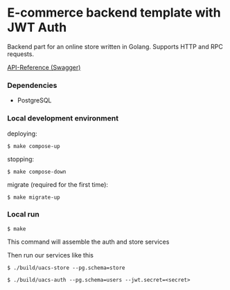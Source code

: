 # E-commerce backend template with JWT Auth

Backend part for an online store written in Golang. Supports HTTP and RPC requests.

[API-Reference (Swagger)](https://app.swaggerhub.com/apis/sorohimm3/UACS/v1)

### Dependencies

- PostgreSQL

### Local development environment

deploying:
```
$ make compose-up 
```

stopping:
```
$ make compose-down
```

migrate (required for the first time):
```
$ make migrate-up
```

### Local run

```
$ make
```
This command will assemble the auth and store services

Then run our services like this
```
$ ./build/uacs-store --pg.schema=store
```
```
$ ./build/uacs-auth --pg.schema=users --jwt.secret=<secret>
```

